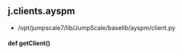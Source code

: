## j.clients.ayspm

- /opt/jumpscale7/lib/JumpScale/baselib/ayspm/client.py

#### def getClient() 

    

